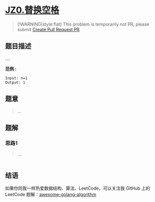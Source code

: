# [JZ0.替换空格][title]

> [!WARNING|style:flat]
> This problem is temporarily not PR, please submit [Create Pull Request PR](https://github.com/kylesliu/awesome-golang-algorithm)


## 题目描述
....

**范例 :**

```
Input: n=1
Output: 1
```

## 题意
> ...

## 题解

### 思路1
> ...
```go
```

## 结语

如果你同我一样热爱数据结构、算法、LeetCode，可以关注我 GitHub 上的 LeetCode 题解：[awesome-golang-algorithm][me]

[title]: https://www.nowcoder.com/practice/4060ac7e3e404ad1a894ef3e17650423/
[me]: https://github.com/kylesliu/awesome-golang-algorithm
